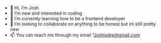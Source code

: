 - 👋 Hi, I’m Josh
- 👀 I’m new and interested in coding 
- 🌱 I’m currently learning how to be a frontend developer
- 💞️ I’m looking to collaborate on anything to be honest but im still pretty new
- 📫 You can reach me through my email "Joshisdre@gmail.com

<!---
AkaJoshh/AkaJoshh is a ✨ special ✨ repository because its `README.md` (this file) appears on your GitHub profile.
You can click the Preview link to take a look at your changes.
--->
